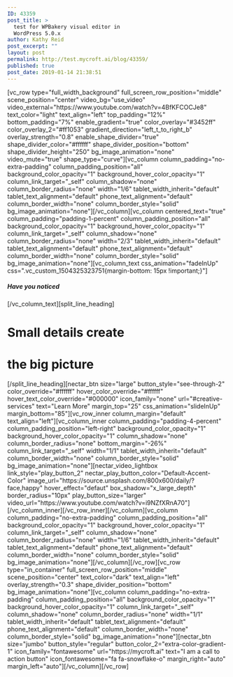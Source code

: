 ```yaml
---
ID: 43359
post_title: >
  test for WPBakery visual editor in
  WordPress 5.0.x
author: Kathy Reid
post_excerpt: ""
layout: post
permalink: http://test.mycroft.ai/blog/43359/
published: true
post_date: 2019-01-14 21:38:51
---
```

<p>[vc_row type="full_width_background" full_screen_row_position="middle" scene_position="center" video_bg="use_video" video_external="https://www.youtube.com/watch?v=4BfKFCOCJe8" text_color="light" text_align="left" top_padding="12%" bottom_padding="7%" enable_gradient="true" color_overlay="#3452ff" color_overlay_2="#ff1053" gradient_direction="left_t_to_right_b" overlay_strength="0.8" enable_shape_divider="true" shape_divider_color="#ffffff" shape_divider_position="bottom" shape_divider_height="250" bg_image_animation="none" video_mute="true" shape_type="curve"][vc_column column_padding="no-extra-padding" column_padding_position="all" background_color_opacity="1" background_hover_color_opacity="1" column_link_target="_self" column_shadow="none" column_border_radius="none" width="1/6" tablet_width_inherit="default" tablet_text_alignment="default" phone_text_alignment="default" column_border_width="none" column_border_style="solid" bg_image_animation="none"][/vc_column][vc_column centered_text="true" column_padding="padding-1-percent" column_padding_position="all" background_color_opacity="1" background_hover_color_opacity="1" column_link_target="_self" column_shadow="none" column_border_radius="none" width="2/3" tablet_width_inherit="default" tablet_text_alignment="default" phone_text_alignment="default" column_border_width="none" column_border_style="solid" bg_image_animation="none"][vc_column_text css_animation="fadeInUp" css=".vc_custom_1504325323751{margin-bottom: 15px !important;}"]</p>
<h5>Have you noticed</h5>
<p>[/vc_column_text][split_line_heading]</p>
<h1>Small details create</h1>
<h1>the big picture</h1>
<p>[/split_line_heading][nectar_btn size="large" button_style="see-through-2" color_override="#ffffff" hover_color_override="#ffffff" hover_text_color_override="#000000" icon_family="none" url="#creative-services" text="Learn More" margin_top="25" css_animation="slideInUp" margin_bottom="85"][vc_row_inner column_margin="default" text_align="left"][vc_column_inner column_padding="padding-4-percent" column_padding_position="left-right" background_color_opacity="1" background_hover_color_opacity="1" column_shadow="none" column_border_radius="none" bottom_margin="-26%" column_link_target="_self" width="1/1" tablet_width_inherit="default" column_border_width="none" column_border_style="solid" bg_image_animation="none"][nectar_video_lightbox link_style="play_button_2" nectar_play_button_color="Default-Accent-Color" image_url="https://source.unsplash.com/800x600/daily/?face,happy" hover_effect="defaut" box_shadow="x_large_depth" border_radius="10px" play_button_size="larger" video_url="https://www.youtube.com/watch?v=i9NZfXRnA70"][/vc_column_inner][/vc_row_inner][/vc_column][vc_column column_padding="no-extra-padding" column_padding_position="all" background_color_opacity="1" background_hover_color_opacity="1" column_link_target="_self" column_shadow="none" column_border_radius="none" width="1/6" tablet_width_inherit="default" tablet_text_alignment="default" phone_text_alignment="default" column_border_width="none" column_border_style="solid" bg_image_animation="none"][/vc_column][/vc_row][vc_row type="in_container" full_screen_row_position="middle" scene_position="center" text_color="dark" text_align="left" overlay_strength="0.3" shape_divider_position="bottom" bg_image_animation="none"][vc_column column_padding="no-extra-padding" column_padding_position="all" background_color_opacity="1" background_hover_color_opacity="1" column_link_target="_self" column_shadow="none" column_border_radius="none" width="1/1" tablet_width_inherit="default" tablet_text_alignment="default" phone_text_alignment="default" column_border_width="none" column_border_style="solid" bg_image_animation="none"][nectar_btn size="jumbo" button_style="regular" button_color_2="extra-color-gradient-1" icon_family="fontawesome" url="https://mycroft.ai" text="I am a call to action button" icon_fontawesome="fa fa-snowflake-o" margin_right="auto" margin_left="auto"][/vc_column][/vc_row]</p>